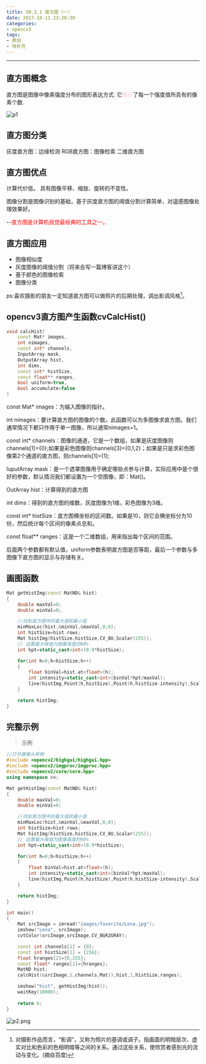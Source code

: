 ```yaml
---
title: S0.3.1 直方图（一）
date: 2017-10-11 23:28:39
categories: 
- opencv3
tags:
- 原创
- 待补充
---
```



---

## 直方图概念
直方图是图像中像素强度分布的图形表达方式.
它<font color="pink">统计</font>了每一个强度值所具有的像素个数.

![p1](https://i.loli.net/2017/10/11/59de3f17607a5.png)

## 直方图分类
灰度直方图：边缘检测
RGB直方图：图像检索
二维直方图

## 直方图优点

计算代价低。
具有图像平移、缩放、旋转的不变性。

图像分割是图像识别的基础，基于灰度直方图的阈值分割计算简单，对遥感图像处理效果好。

--<font color="red">直方图是计算机视觉最经典的工具之一。</font>

## 直方图应用
- 图像相似度
- 灰度图像的阈值分割（将来会写一篇博客讲这个）
- 基于颜色的图像检索
- 图像分类

ps:喜欢摄影的朋友一定知道直方图可以做照片的后期处理，调出影调风格[^footnote]。

## opencv3直方图产生函数cvCalcHist()

```cpp
void calcHist(
    const Mat* images, 
    int nimages,
    const int* channels,
    InputArray mask,
    OutputArray hist, 
    int dims, 
    const int* histSize,
    const float** ranges, 
    bool uniform=true, 
    bool accumulate=false 
)
```

const Mat* images：为输入图像的指针。

int nimages：要计算直方图的图像的个数。此函数可以为多图像求直方图，我们通常情况下都只作用于单一图像，所以通常nimages=1。

const int* channels：图像的通道，它是一个数组，如果是灰度图像则channels[1]={0};如果是彩色图像则channels[3]={0,1,2}；如果是只是求彩色图像第2个通道的直方图，则channels[1]={1};

IuputArray mask：是一个遮罩图像用于确定哪些点参与计算，实际应用中是个很好的参数，默认情况我们都设置为一个空图像，即：Mat()。

OutArray hist：计算得到的直方图

int dims：得到的直方图的维数，灰度图像为1维，彩色图像为3维。

const int* histSize：直方图横坐标的区间数。如果是10，则它会横坐标分为10份，然后统计每个区间的像素点总和。

const float** ranges：这是一个二维数组，用来指出每个区间的范围。

后面两个参数都有默认值，uniform参数表明直方图是否等距，最后一个参数与多图像下直方图的显示与存储有关。


## 画图函数
```cpp
Mat getHistImg(const MatND& hist)
{
    double maxVal=0;
    double minVal=0;

    //找到直方图中的最大值和最小值
    minMaxLoc(hist,&minVal,&maxVal,0,0);
    int histSize=hist.rows;
    Mat histImg(histSize,histSize,CV_8U,Scalar(255));
    // 设置最大峰值为图像高度的90%
    int hpt=static_cast<int>(0.9*histSize);

    for(int h=0;h<histSize;h++)
    {
        float binVal=hist.at<float>(h);
        int intensity=static_cast<int>(binVal*hpt/maxVal);
        line(histImg,Point(h,histSize),Point(h,histSize-intensity),Scalar::all(0));
    }

    return histImg;
}
```

## 完整示例
> 示例

```cpp
//打开摄像头样例
#include <opencv2/highgui/highgui.hpp>
#include <opencv2/imgproc/imgproc.hpp>
#include <opencv2/core/core.hpp>
using namespace cv;

Mat getHistImg(const MatND& hist)
{
    double maxVal=0;
    double minVal=0;

    //找到直方图中的最大值和最小值
    minMaxLoc(hist,&minVal,&maxVal,0,0);
    int histSize=hist.rows;
    Mat histImg(histSize,histSize,CV_8U,Scalar(255));
    // 设置最大峰值为图像高度的90%
    int hpt=static_cast<int>(0.9*histSize);

    for(int h=0;h<histSize;h++)
    {
        float binVal=hist.at<float>(h);
        int intensity=static_cast<int>(binVal*hpt/maxVal);
        line(histImg,Point(h,histSize),Point(h,histSize-intensity),Scalar::all(0));
    }

    return histImg;
}

int main()
{
    Mat srcImage = imread("images/favorite/Lena.jpg");
    imshow("Lena", srcImage); 
    cvtColor(srcImage,srcImage,CV_BGR2GRAY);

    const int channels[1] = {0};       
    const int histSize[1] = {256};
    float hranges[2]={0,255};
    const float* ranges[1]={hranges};
    MatND hist;
    calcHist(&srcImage,1,channels,Mat(),hist,1,histSize,ranges);

    imshow("hist", getHistImg(hist));
    waitKey(10000);
        
    return 0;
}

```

![p2.png](https://i.loli.net/2017/10/11/59de3f17bee75.png)

[^footnote]:对摄影作品而言，“影调”，又称为照片的基调或调子。指画面的明暗层次、虚实对比和色彩的色相明暗等之间的关系。通过这些关系，使欣赏者感到光的流动与变化。(摘自百度)
